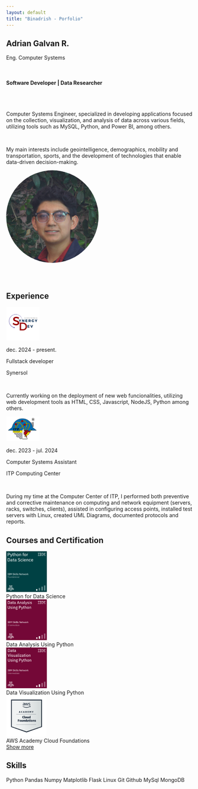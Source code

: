 ```yaml
---
layout: default
title: "Binadrish - Porfolio"
---
```



<html lang="es">
        <div class="desc">
            <section class="post">
                <h2>Adrian Galvan R.</h2>
                <p>Eng. Computer Systems</p> <!-- Cambia 'titulo' por el campo adecuado de tu documento -->
                <br>
                <h4 class="puesto">Software Developer | Data Researcher</h4>
                <br>
                <br>
                <p>Computer Systems Engineer, specialized in developing applications
                    focused on the collection, visualization, and analysis of data across
                    various fields, utilizing tools such as MySQL, Python,
                    and Power BI, among others.</p> <!-- Cambia 'descripcion' por el campo adecuado -->
                <br>
                <p>My main interests include geointelligence,
                    demographics, mobility and transportation, sports, and the development
                    of technologies that enable data-driven decision-making.</p> <!-- Cambia 'interes' por el campo adecuado -->
            </section>
            <section class="post_image">
                <img src="/assets/images/adrian2.jpg" alt="AdrianGR" style="width:250px; border-radius: 50%;">
                <div class="social-icons" style="text-align:center; margin-top: 20px;">
                    <a href="https://github.com/binadrish" target="_blank" style="margin-right: 15px;">
                        <i class="fab fa-github" style="font-size: 1.5em;"></i>
                    </a>
                    <a href="https://www.linkedin.com/in/dev-adriangr/" target="_blank" style="margin-right: 15px;">
                        <i class="fab fa-linkedin" style="font-size: 1.5em;"></i>
                    </a>
                    <a href="https://medium.com/@dev.adriangr" target="_blank">
                        <i class="fab fa-medium" style="font-size: 1.5em;"></i>
                    </a>
                    <a href="https://x.com/binadrish" target="_blank" style="margin-right: 15px;">
                        <i class="fab fa-twitter" style="font-size: 1.5em;"></i>
                    </a>   
                </div>
            </section>
        </div>
        <div class="skills">
            <h2>Experience</h2>
            <div class="container">
                <img src="/assets/images/syner.jpeg" alt="Avatar" style="width:90px">
                <p>dec. 2024 - present.</p>
                <p>Fullstack developer</p>
                <p>Synersol</p>
                <br>
                <p>
                    Currently working on the deployment of new web funcionalities, utilizing web development tools as
                    HTML, CSS, Javascript, NodeJS, Python among others.
                </p>
            </div>
            <div class="container">
                <img src="/assets/images/itp.png" alt="Avatar" style="width:90px">
                <p>dec. 2023 - jul. 2024</p>
                <p>Computer Systems Assistant</p>
                <p>ITP Computing Center</p>
                <br>
                <p>
                    During my time at the Computer Center of ITP, I performed both
                    preventive and corrective maintenance on computing and network
                    equipment (servers, racks, switches, clients), assisted in configuring
                    access points, installed test servers with Linux, created UML Diagrams,
                    documented protocols and reports.
                </p>
            </div>
            <h2>Courses and Certification</h2>
            <div class="responsive">
                <div class="gallery">
                    <a target="_blank" href="https://www.credly.com/badges/1d4ff898-737a-4f65-a3c4-e800e818306d/linked_in_profile">
                    <img src="/assets/images/pythonDS.png" alt="aws " style="width:110px">
                    </a>
                    <div class="desc-gallery">Python for Data Science</div>
                </div>
                <div class="gallery">
                    <a target="_blank" href="https://www.credly.com/badges/75670bd4-4142-483a-a840-b40b43ce85c4/linked_in_profile">
                    <img src="/assets/images/pythonDA.png" alt="aws " style="width:110px">
                    </a>
                    <div class="desc-gallery">Data Analysis Using Python</div>
                </div>
                <div class="gallery">
                    <a target="_blank" href="https://www.credly.com/badges/06a06710-5bc8-46ee-927c-035a382983a5/linked_in_profile">
                    <img src="/assets/images/pythonDV.png" alt="aws " style="width:110px">
                    </a>
                    <div class="desc-gallery">Data Visualization Using Python</div>
                </div>
                <div class="gallery">
                    <a target="_blank" href="https://www.credly.com/badges/f8c264a2-a77f-440f-bd4c-9f3b8ee80b4e/linked_in_profile">
                    <img src="/assets/images/aws.png" alt="aws " style="width:110px">
                    </a>
                    <div class="desc-gallery">AWS Academy Cloud Foundations </div>
                </div>
                <a class="more" target="_blank" href="https://www.credly.com/users/adrian-galvan-rodriguez">Show more
                </a>
            </div>
            <div class="clearfix"></div> 
            <h2>Skills</h2>
            <div class="skill-container">
                <span class="tag-cloud">Python</span>
                <span class="tag-cloud">Pandas</span>
                <span class="tag-cloud">Numpy</span>
                <span class="tag-cloud">Matplotlib</span>
                <span class="tag-cloud">Flask</span>
                <span class="tag-cloud">Linux</span>
                <span class="tag-cloud">Git</span>
                <span class="tag-cloud">Github</span>
                <span class="tag-cloud">MySql</span>
                <span class="tag-cloud">MongoDB</span> 
            </div>
        </div>



